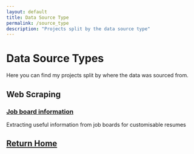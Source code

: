 ```yaml
---
layout: default
title: Data Source Type
permalink: /source_type
description: "Projects split by the data source type"
---
```

# Data Source Types
Here you can find my projects split by where the data was sourced from.

## Web Scraping

### [Job board information](https://sammatt87.github.io/job_board_info)
Extracting useful information from job boards for customisable resumes

## [Return Home](https://sammatt87.github.io/)